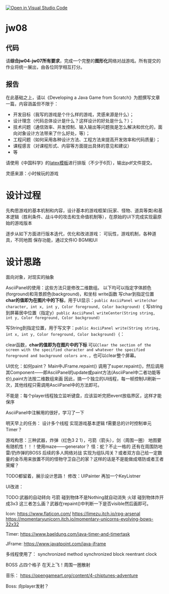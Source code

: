 [![Open in Visual Studio Code](https://classroom.github.com/assets/open-in-vscode-f059dc9a6f8d3a56e377f745f24479a46679e63a5d9fe6f495e02850cd0d8118.svg)](https://classroom.github.com/online_ide?assignment_repo_id=6521930&assignment_repo_type=AssignmentRepo)
# jw08

## 代码

请**综合jw04-jw07所有要求**，完成一个完整的**图形化**网络对战游戏。所有提交的作业将统一展出，由各位同学相互打分。


## 报告

在此基础之上，请以《Developing a Java Game from Scratch》为题撰写文章一篇，内容涵盖但不限于：
- 开发目标（我写的游戏是个什么样的游戏，灵感来源是什么）；
- 设计理念（代码总体设计是什么？这样设计的好处是什么？）；
- 技术问题（通信效率、并发控制、输入输出等问题我是怎么解决和优化的，面向对象设计方法带来了什么好处，等）；
- 工程问题（如何采用各种设计方法、工程方法来提高开发效率和代码质量）；
- 课程感言（对课程形式、内容等方面提出具体的意见和建议）
- 等

请使用《中国科学》的[latex模板](http://scis.scichina.com/download/ssi-template.zip)进行排版（不少于6页），输出pdf文件提交。



灵感来源：小时候玩的游戏

# 设计过程
先构思游戏的基本机制和内容，设计基本的游戏框架(玩家、怪物、道具等类)和基本逻辑（胜利条件、战斗中的攻击和生命值机制等），在原始的UI下完成实现最原始的游戏版本

逐步从如下方面进行版本迭代，优化和改进游戏：
可玩性，游戏机制，各种道具，不同地图
保存功能，通过文件IO
BGM和UI
# 设计思路
面向对象，对现实的抽象




AsciiPanel的使用：这些方法只是修改二维数组。
以下均可以指定字体颜色(forground)和背景颜色(background)，和坐标
write函数
写char到指定位置 **char的值即为在图片中的下标**，用于UI显示：`public AsciiPanel write(char character, int x, int y, Color foreground, Color background) {` 
写string到屏幕居中位置（指定y）`public AsciiPanel writeCenter(String string, int y, Color foreground, Color background) `

写String到指定位置，用于写文字：`public AsciiPanel write(String string, int x, int y, Color foreground, Color background) {`：

clear函数，**char的值即为在图片中的下标**
可以`Clear the section of the screen with the specified character and whatever the specified foreground and background colors are.`，也可以clear整个屏幕。

UI优化：如何paint？
Main中JFrame.repaint() 调用了super.repaint()，然后调用其Component——即AsciiPanel的update或paint方法(AsciiPanel中二者功能等价),paint方法按二维数组来画
因此，搞一个独立的UI线程，每一帧控制UI刷新一次，其他线程只需调用AsciiPanel中的方法即可。


不能是：每个player线程独立监听键盘，应该监听完把event放临界区，这样才能保序

AsciiPanel中注解用的很好，学习了一下

明天早上的任务：
设计多个线程 实现游戏基本逻辑
f需要总的计时控制单元Timer？

游戏构思：三种武器，炸弹（红色3 2 1），弓箭（箭头），剑（周围一圈）
地图要有随机性！！！使用maze——generator？
怪：蛇？不止一格的 还有在周围防地雷/扔炸弹的BOSS
后续的多人网络对战 实现为组队闯关？或者双方自己给一定数量的金币用来放置不同的怪物守卫自己的家？这样的话是不是能做成塔防或者王者荣耀？


TODO都留着，展示设计思路！
修改：UIPainter 再加一个KeyListner

UI改进：



TODO:武器的自动转向
弓箭 碰到物体不是Nothing就自动消失
火球 碰到物体炸开成3x3
这三者怎么画？武器在repaint()中判断一下是否visible然后画即可。

Icon:
https://www.flaticon.com/
https://limezu.itch.io/rpg-arsenal
https://momentaryunicorn.itch.io/momentary-unicorns-evolving-bows-32x32

Timer:
https://www.baeldung.com/java-timer-and-timertask

JFrame:
https://www.javatpoint.com/java-jframe

多线程使用了：
synchronized method
synchronized block
reentrant clock

BOSS 占四个格子 在天上飞！周围一圈散射

音乐：
https://opengameart.org/content/4-chiptunes-adventure

Boss:
向player发射？